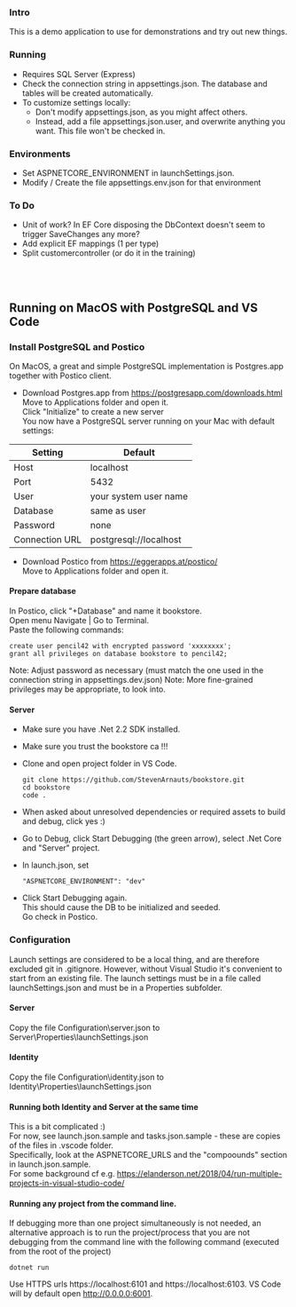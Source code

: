 ### Intro
This is a demo application to use for demonstrations and try out new things.

### Running
* Requires SQL Server (Express)
* Check the connection string in appsettings.json. The database and tables will be created automatically.
* To customize settings locally:
  * Don't modify appsettings.json, as you might affect others.
  * Instead, add a file appsettings.json.user, and overwrite anything you want. This file won't be checked in.

### Environments
* Set ASPNETCORE_ENVIRONMENT in launchSettings.json.
* Modify / Create the file appsettings.env.json for that environment


### To Do
* Unit of work? In EF Core disposing the DbContext doesn't seem to trigger SaveChanges any more?
* Add explicit EF mappings (1 per type)
* Split customercontroller (or do it in the training)


<br/><br/>
## Running on MacOS with PostgreSQL and VS Code

### Install PostgreSQL and Postico
On MacOS, a great and simple PostgreSQL implementation is Postgres.app together with Postico client.
* Download Postgres.app from https://postgresapp.com/downloads.html  
Move to Applications folder and open it.  
Click "Initialize" to create a new server  
You now have a PostgreSQL server running on your Mac with default settings:

Setting | Default
--- | --- 
Host	         |localhost
Port	         |5432
User	         |your system user name
Database	      |same as user
Password	      |none
Connection URL	|postgresql://localhost

* Download Postico from https://eggerapps.at/postico/  
  Move to Applications folder and open it.


#### Prepare database
In Postico, click "+Database" and name it bookstore.  
Open menu Navigate | Go to Terminal.  
Paste the following commands:
```
create user pencil42 with encrypted password 'xxxxxxxx';
grant all privileges on database bookstore to pencil42;
```
Note: Adjust password as necessary (must match the one used in the connection string in appsettings.dev.json)
Note: More fine-grained privileges may be appropriate, to look into.


#### Server
* Make sure you have .Net 2.2 SDK installed.
* Make sure you trust the bookstore ca !!!
* Clone and open project folder in VS Code.
  ```
  git clone https://github.com/StevenArnauts/bookstore.git
  cd bookstore
  code .
  ```
* When asked about unresolved dependencies or required assets to build and debug, click yes :)

* Go to Debug, click Start Debugging (the green arrow), select .Net Core and "Server" project.

* In launch.json, set  
  ``` 
  "ASPNETCORE_ENVIRONMENT": "dev"
  ```

* Click Start Debugging again.  
  This should cause the DB to be initialized and seeded.  
  Go check in Postico.

### Configuration
Launch settings are considered to be a local thing, and are therefore excluded git in .gitignore. However, without Visual Studio
it's convenient to start from an existing file. The launch settings must be in a file called launchSettings.json and must be in a Properties 
subfolder. 
#### Server
Copy the file Configuration\server.json to Server\Properties\launchSettings.json

#### Identity
Copy the file Configuration\identity.json to Identity\Properties\launchSettings.json

#### Running both Identity and Server at the same time
This is a bit complicated :)  
For now, see launch.json.sample and tasks.json.sample - these are copies of the files in .vscode folder.  
Specifically, look at the ASPNETCORE_URLS and the "compoounds" section in launch.json.sample.  
For some background cf e.g. https://elanderson.net/2018/04/run-multiple-projects-in-visual-studio-code/

#### Running any project from the command line.
If debugging more than one project simultaneously is not needed, an alternative approach is to run the project/process 
that you are not debugging from the command line with the following command (executed from the root of the project)
```
dotnet run
```

Use HTTPS urls https://localhost:6101 and https://localhost:6103. VS Code will by default open http://0.0.0.0:6001.
